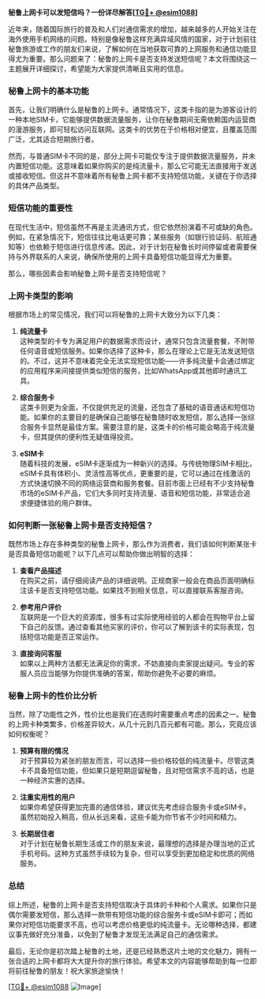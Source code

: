 **秘鲁上网卡可以发短信吗？一份详尽解答[[TG💪+ @esim1088](https://t.me/s/esim1088)]**

近年来，随着国际旅行的普及和人们对通信需求的增加，越来越多的人开始关注在海外使用手机网络的问题。特别是像秘鲁这样充满异域风情的国家，对于计划前往秘鲁旅游或工作的朋友们来说，了解如何在当地获取可靠的上网服务和通信功能显得尤为重要。那么问题来了：秘鲁的上网卡是否支持发送短信呢？本文将围绕这一主题展开详细探讨，希望能为大家提供清晰且实用的信息。

### 秘鲁上网卡的基本功能

首先，让我们明确什么是秘鲁的上网卡。通常情况下，这类卡指的是为游客设计的一种本地SIM卡，它能够提供数据流量服务，让你在秘鲁期间无需依赖国内运营商的漫游服务，即可轻松访问互联网。这类卡的优势在于价格相对便宜，且覆盖范围广泛，尤其适合短期旅行者。

然而，与普通SIM卡不同的是，部分上网卡可能仅专注于提供数据流量服务，并未内置短信功能。这意味着如果你购买的是纯流量卡，那么它可能无法直接用于发送或接收短信。但这并不意味着所有秘鲁上网卡都不支持短信功能，关键在于你选择的具体产品类型。

### 短信功能的重要性

在现代生活中，短信虽然不再是主流通讯方式，但它依然扮演着不可或缺的角色。例如，在紧急情况下，短信往往比电话更可靠；某些服务（如银行验证码、航班通知等）也依赖于短信进行信息传递。因此，对于计划在秘鲁长时间停留或者需要保持与外界联系的人来说，确保所使用的上网卡具备短信功能显得尤为重要。

那么，哪些因素会影响秘鲁上网卡是否支持短信呢？

### 上网卡类型的影响

根据市场上的常见情况，我们可以将秘鲁的上网卡大致分为以下几类：

1. **纯流量卡**  
   这种类型的卡专为满足用户的数据需求而设计，通常只包含流量套餐，不附带任何语音或短信服务。如果你选择了这种卡，那么在理论上它是无法发送短信的。不过，这并不意味着完全无法实现短信功能——许多纯流量卡会通过绑定的应用程序来间接提供类似短信的服务，比如WhatsApp或其他即时通讯工具。

2. **综合服务卡**  
   这类卡则更为全面，不仅提供充足的流量，还包含了基础的语音通话和短信功能。如果你的主要目的是确保自己能够在秘鲁随时收发短信，那么选择一张综合服务卡显然是最佳方案。需要注意的是，这类卡的价格可能会略高于纯流量卡，但其提供的便利性无疑值得投资。

3. **eSIM卡**  
   随着科技的发展，eSIM卡逐渐成为一种新兴的选择。与传统物理SIM卡相比，eSIM卡具有体积小、灵活性高等优点，更重要的是，它可以通过在线激活的方式快速切换不同的网络运营商和服务套餐。目前市面上已经有不少支持秘鲁市场的eSIM卡产品，它们大多同时支持流量、语音和短信功能，非常适合追求便捷体验的用户群体。

### 如何判断一张秘鲁上网卡是否支持短信？

既然市场上存在多种类型的秘鲁上网卡，那么作为消费者，我们该如何判断某张卡是否具备短信功能呢？以下几点可以帮助你做出明智的选择：

1. **查看产品描述**  
   在购买之前，请仔细阅读产品的详细说明。正规商家一般会在商品页面明确标注该卡是否支持短信功能。如果找不到相关信息，可以直接联系客服咨询。

2. **参考用户评价**  
   互联网是一个巨大的资源库，很多有过实际使用经验的人都会在购物平台上留下自己的反馈。通过查看其他买家的评价，你可以了解到该卡的实际表现，包括短信功能是否正常运作。

3. **直接询问客服**  
   如果以上两种方法都无法满足你的需求，不妨直接向卖家提出疑问。专业的客服人员应当能够为你提供准确的答案，帮助你避免不必要的麻烦。

### 秘鲁上网卡的性价比分析

当然，除了功能性之外，性价比也是我们在选购时需要重点考虑的因素之一。秘鲁的上网卡种类繁多，价格差异较大，从几十元到几百元都有可能。那么，究竟应该如何权衡呢？

1. **预算有限的情况**  
   对于预算较为紧张的朋友而言，可以选择一些价格较低的纯流量卡。尽管这类卡不具备短信功能，但如果只是短期逗留秘鲁，且对短信需求不高的话，也是一种经济实惠的选择。

2. **注重实用性的用户**  
   如果你希望获得更加完善的通信体验，建议优先考虑综合服务卡或eSIM卡。虽然初始投入稍高，但从长远来看，这些卡能为你节省不少时间和精力。

3. **长期居住者**  
   对于计划在秘鲁长期生活或工作的朋友来说，最理想的选择是办理当地的正式手机号码。这种方式虽然手续较为复杂，但可以享受到更加稳定和优质的网络服务。

### 总结

综上所述，秘鲁的上网卡是否支持短信取决于具体的卡种和个人需求。如果你只是偶尔需要发短信，那么选择一款带有短信功能的综合服务卡或eSIM卡即可；而如果你对短信功能要求不高，也可以考虑价格更低的纯流量卡。无论哪种选择，都建议事先做好充分准备，以免到了秘鲁才发现无法满足自己的通信需求。

最后，无论你是初次踏上秘鲁的土地，还是已经熟悉这片土地的文化魅力，拥有一张合适的上网卡都将大大提升你的旅行体验。希望本文的内容能够帮助到每一位即将前往秘鲁的朋友！祝大家旅途愉快！

[[TG💪+ @esim1088](https://t.me/s/esim1088) ![Image](https://i.postimg.cc/4NQfJmqS/Snipaste-2025-05-13-00-14-12.png)]